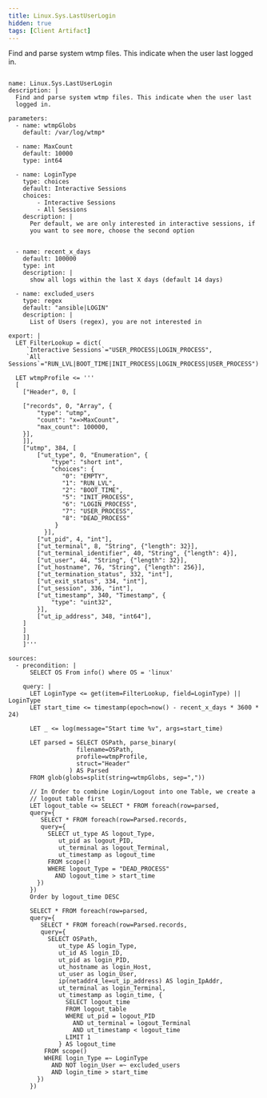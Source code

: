 ```yaml
---
title: Linux.Sys.LastUserLogin
hidden: true
tags: [Client Artifact]
---
```


Find and parse system wtmp files. This indicate when the user last
logged in.


<pre><code class="language-yaml">
name: Linux.Sys.LastUserLogin
description: |
  Find and parse system wtmp files. This indicate when the user last
  logged in.

parameters:
  - name: wtmpGlobs
    default: /var/log/wtmp*

  - name: MaxCount
    default: 10000
    type: int64

  - name: LoginType
    type: choices
    default: Interactive Sessions
    choices:
        - Interactive Sessions
        - All Sessions
    description: |
      Per default, we are only interested in interactive sessions, if
      you want to see more, choose the second option


  - name: recent_x_days
    default: 100000
    type: int
    description: |
      show all logs within the last X days (default 14 days)

  - name: excluded_users
    type: regex
    default: "ansible|LOGIN"
    description: |
      List of Users (regex), you are not interested in

export: |
  LET FilterLookup = dict(
     `Interactive Sessions`="USER_PROCESS|LOGIN_PROCESS",
     `All Sessions`="RUN_LVL|BOOT_TIME|INIT_PROCESS|LOGIN_PROCESS|USER_PROCESS")

  LET wtmpProfile &lt;= '''
  [
    ["Header", 0, [

    ["records", 0, "Array", {
        "type": "utmp",
        "count": "x=&gt;MaxCount",
        "max_count": 100000,
    }],
    ]],
    ["utmp", 384, [
        ["ut_type", 0, "Enumeration", {
            "type": "short int",
            "choices": {
               "0": "EMPTY",
               "1": "RUN_LVL",
               "2": "BOOT_TIME",
               "5": "INIT_PROCESS",
               "6": "LOGIN_PROCESS",
               "7": "USER_PROCESS",
               "8": "DEAD_PROCESS"
             }
          }],
        ["ut_pid", 4, "int"],
        ["ut_terminal", 8, "String", {"length": 32}],
        ["ut_terminal_identifier", 40, "String", {"length": 4}],
        ["ut_user", 44, "String", {"length": 32}],
        ["ut_hostname", 76, "String", {"length": 256}],
        ["ut_termination_status", 332, "int"],
        ["ut_exit_status", 334, "int"],
        ["ut_session", 336, "int"],
        ["ut_timestamp", 340, "Timestamp", {
            "type": "uint32",
        }],
        ["ut_ip_address", 348, "int64"],
    ]
    ]
    ]]
    ]'''

sources:
  - precondition: |
      SELECT OS From info() where OS = 'linux'

    query: |
      LET LoginType &lt;= get(item=FilterLookup, field=LoginType) || LoginType
      LET start_time &lt;= timestamp(epoch=now() - recent_x_days * 3600 * 24)

      LET _ &lt;= log(message="Start time %v", args=start_time)

      LET parsed = SELECT OSPath, parse_binary(
                   filename=OSPath,
                   profile=wtmpProfile,
                   struct="Header"
                 ) AS Parsed
      FROM glob(globs=split(string=wtmpGlobs, sep=","))

      // In Order to combine Login/Logout into one Table, we create a
      // logout table first
      LET logout_table &lt;= SELECT * FROM foreach(row=parsed,
      query={
         SELECT * FROM foreach(row=Parsed.records,
         query={
           SELECT ut_type AS logout_Type,
              ut_pid as logout_PID,
              ut_terminal as logout_Terminal,
              ut_timestamp as logout_time
           FROM scope()
           WHERE logout_Type = "DEAD_PROCESS"
             AND logout_time &gt; start_time
        })
      })
      Order by logout_time DESC

      SELECT * FROM foreach(row=parsed,
      query={
         SELECT * FROM foreach(row=Parsed.records,
         query={
           SELECT OSPath,
              ut_type AS login_Type,
              ut_id AS login_ID,
              ut_pid as login_PID,
              ut_hostname as login_Host,
              ut_user as login_User,
              ip(netaddr4_le=ut_ip_address) AS login_IpAddr,
              ut_terminal as login_Terminal,
              ut_timestamp as login_time, {
                SELECT logout_time
                FROM logout_table
                WHERE ut_pid = logout_PID
                  AND ut_terminal = logout_Terminal
                  AND ut_timestamp &lt; logout_time
                LIMIT 1
              } AS logout_time
          FROM scope()
          WHERE login_Type =~ LoginType
            AND NOT login_User =~ excluded_users
            AND login_time &gt; start_time
        })
      })

</code></pre>

